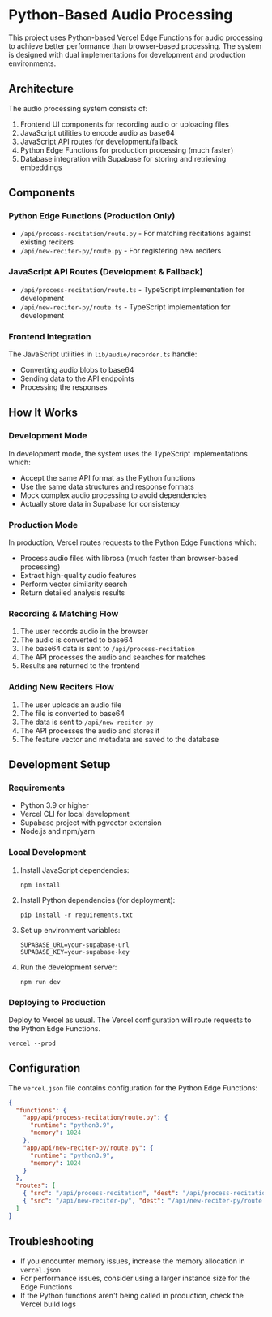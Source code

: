 # Python-Based Audio Processing

This project uses Python-based Vercel Edge Functions for audio processing to achieve better performance than browser-based processing. The system is designed with dual implementations for development and production environments.

## Architecture

The audio processing system consists of:

1. Frontend UI components for recording audio or uploading files
2. JavaScript utilities to encode audio as base64
3. JavaScript API routes for development/fallback
4. Python Edge Functions for production processing (much faster)
5. Database integration with Supabase for storing and retrieving embeddings

## Components

### Python Edge Functions (Production Only)

- `/api/process-recitation/route.py` - For matching recitations against existing reciters
- `/api/new-reciter-py/route.py` - For registering new reciters

### JavaScript API Routes (Development & Fallback)

- `/api/process-recitation/route.ts` - TypeScript implementation for development
- `/api/new-reciter-py/route.ts` - TypeScript implementation for development

### Frontend Integration

The JavaScript utilities in `lib/audio/recorder.ts` handle:
- Converting audio blobs to base64
- Sending data to the API endpoints
- Processing the responses

## How It Works

### Development Mode

In development mode, the system uses the TypeScript implementations which:
- Accept the same API format as the Python functions
- Use the same data structures and response formats
- Mock complex audio processing to avoid dependencies
- Actually store data in Supabase for consistency

### Production Mode

In production, Vercel routes requests to the Python Edge Functions which:
- Process audio files with librosa (much faster than browser-based processing)
- Extract high-quality audio features
- Perform vector similarity search
- Return detailed analysis results

### Recording & Matching Flow

1. The user records audio in the browser
2. The audio is converted to base64
3. The base64 data is sent to `/api/process-recitation`
4. The API processes the audio and searches for matches
5. Results are returned to the frontend

### Adding New Reciters Flow

1. The user uploads an audio file
2. The file is converted to base64
3. The data is sent to `/api/new-reciter-py`
4. The API processes the audio and stores it
5. The feature vector and metadata are saved to the database

## Development Setup

### Requirements

- Python 3.9 or higher
- Vercel CLI for local development
- Supabase project with pgvector extension
- Node.js and npm/yarn

### Local Development

1. Install JavaScript dependencies:
   ```
   npm install
   ```

2. Install Python dependencies (for deployment):
   ```
   pip install -r requirements.txt
   ```

3. Set up environment variables:
   ```
   SUPABASE_URL=your-supabase-url
   SUPABASE_KEY=your-supabase-key
   ```

4. Run the development server:
   ```
   npm run dev
   ```

### Deploying to Production

Deploy to Vercel as usual. The Vercel configuration will route requests to the Python Edge Functions.

```
vercel --prod
```

## Configuration

The `vercel.json` file contains configuration for the Python Edge Functions:

```json
{
  "functions": {
    "app/api/process-recitation/route.py": {
      "runtime": "python3.9",
      "memory": 1024
    },
    "app/api/new-reciter-py/route.py": {
      "runtime": "python3.9",
      "memory": 1024
    }
  },
  "routes": [
    { "src": "/api/process-recitation", "dest": "/api/process-recitation/route.py" },
    { "src": "/api/new-reciter-py", "dest": "/api/new-reciter-py/route.py" }
  ]
}
```

## Troubleshooting

- If you encounter memory issues, increase the memory allocation in `vercel.json`
- For performance issues, consider using a larger instance size for the Edge Functions
- If the Python functions aren't being called in production, check the Vercel build logs 